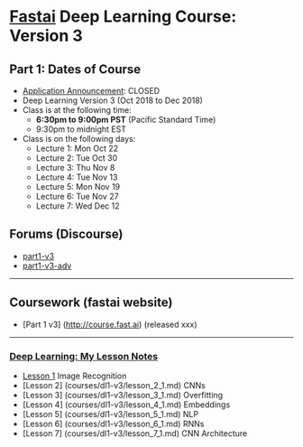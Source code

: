 # [Fastai](http://www.fast.ai) Deep Learning Course:  Version 3

## Part 1:  Dates of Course
- [Application Announcement](http://forums.fast.ai/t/fast-ai-live-the-new-version-of-the-international-fellowship/22825):  CLOSED
- Deep Learning Version 3 (Oct 2018 to Dec 2018)
- Class is at the following time:
  - **6:30pm to 9:00pm PST** (Pacific Standard Time)
  - 9:30pm to midnight EST
- Class is on the following days:
  - Lecture 1:  Mon Oct 22
  - Lecture 2:  Tue Oct 30
  - Lecture 3:  Thu Nov 8
  - Lecture 4:  Tue Nov 13
  - Lecture 5:  Mon Nov 19
  - Lecture 6:  Tue Nov 27
  - Lecture 7:  Wed Dec 12

## Forums (Discourse)
* [part1-v3](http://forums.fast.ai/c/part1-v3)
* [part1-v3-adv](https://forums.fast.ai/c/part1-v3/part1-v3-adv)

---
## Coursework (fastai website)
* [Part 1 v3] (http://course.fast.ai)  (released xxx)

---

### [Deep Learning: My Lesson Notes](courses/dl1-v3/) 
* [Lesson 1](courses/dl1-v3/lesson_1_1.md) Image Recognition
* [Lesson 2] (courses/dl1-v3/lesson_2_1.md) CNNs
* [Lesson 3] (courses/dl1-v3/lesson_3_1.md) Overfitting
* [Lesson 4] (courses/dl1-v3/lesson_4_1.md) Embeddings
* [Lesson 5] (courses/dl1-v3/lesson_5_1.md) NLP
* [Lesson 6] (courses/dl1-v3/lesson_6_1.md) RNNs
* [Lesson 7] (courses/dl1-v3/lesson_7_1.md) CNN Architecture



